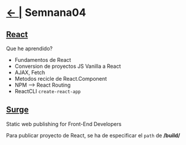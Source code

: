 # [← |](https://github.com/VGamezz19/skylab-boot-notes) Semnana04

## [React](https://github.com/VGamezz19/skylab-curso/tree/master/semana04/readme/REACT.MD)

Que he aprendido?

- Fundamentos de React
- Conversion de proyectos JS Vanilla a React
- AJAX, Fetch
- Metodos recicle de React.Component
- NPM --> React Routing
- ReactCLI `create-react-app`

## [Surge](https://surge.sh/)

Static web publishing for Front-End Developers

Para publicar proyecto de React, se ha de especificar el `path` de **/build/**